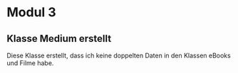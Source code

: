 # Modul 3

## Klasse Medium erstellt

Diese Klasse erstellt, dass ich keine doppelten Daten in den Klassen eBooks und Filme habe.
